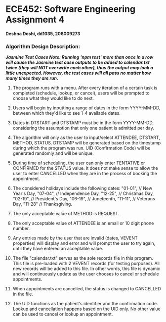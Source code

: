 # ECE452: Software Engineering Assignment 4
#### Deshna Doshi, dd1035, 206009273
### Algorithm Design Description: 

**_Jasmine Test Cases Note: Running 'npm test' more than once in a row will cause the Jasmine test case outputs to be added to calendar.txt twice (they will NOT overwrite each other), thus the output may look a little unexpected. However, the test cases will all pass no matter how many times they are run._**

1. The program runs with a menu. After every iteration of a certain task is completed (schedule, lookup, or cancel), users will be prompted to choose what they would like to do next. 

2. Users will begin by inputting a range of dates in the form YYYY-MM-DD, between which they'd like to see 1-4 available dates. 

2. Dates in DTSTART and DTSTAMP must be in the form YYYY-MM-DD, considering the assumption that only one patient is admitted per day. 

3. The algorithm will only as the user to input/select ATTENDEE, DTSTART, METHOD, STATUS. DTSTAMP will be generated based on the timestamp during which the program was run. UID (Confirmation Code) will be generated randomly and will be unique. 

4. During time of scheduling, the user can only enter TENTATIVE or CONFIRMED for the STATUS value. It does not make sense to allow the user to enter CANCELLED when they are in the process of booking the appointment. 

5. The considered holidays include the following dates: "01-01", // New Year's Day, "07-04", // Independence Day, "12-25",  // Christmas Day, "02-19", // President's Day, "06-19", // Juneteenth, "11-11", // Veterans Day, "11-28" // Thanksgiving. 

6. The only acceptable value of METHOD is REQUEST.

7. The only acceptable value of ATTENDEE is an email or 10 digit phone number. 

8. Any entries made by the user that are invalid (dates, VEVENT properties) will display and error and will prompt the user to try again, until they have entered an acceptable value. 

10. The file "calendar.txt" serves as the sole records file in this program. This file is pre-loaded with 2 VEVENT records (for testing purposes). All new records will be added to this file. In other words, this file is dynamic and will continuously update as the user chooses to cancel or schedule appointments. 

11. When appointments are cancelled, the status is changed to CANCELLED in the file. 

12. The UID functions as the patient's identifier and the confirmation code. Lookup and cancellation happens based on the UID only. No other value can be used to cancel or lookup an appointment. 



